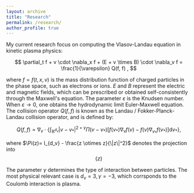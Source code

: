 ```yaml
---
layout: archive
title: "Research"
permalink: /research/
author_profile: true
---
```


My current research focus on computing the Vlasov-Landau equation in kinetic plasma physics:

$$
\partial_t f + v \cdot \nabla_x f + (E + v \times B) \cdot \nabla_v f = \frac{1}{\varepsilon} Q(f, f) ,
$$

where $f=f(t,x,v)$ is the mass distribution function of charged particles in the phase space, such as electrons or ions. $E$ and $B$ represent the electric and magnetic fields, which can be prescribed or obtained self-consistently through the Maxwell's equation. The parameter $\varepsilon$ is the Knudsen number. When $\varepsilon \to 0$, one obtains the hydrodynamic limit Euler-Maxwell equation. The collision operator $Q(f,f)$ is known as the Landau / Fokker-Planck-Landau collision operator, and is defined by:

$$
Q(f,f) = \nabla_v \cdot \left\{ \int_{\mathbb{R}^{d_v}} |v-v_* |^{2+\gamma} \Pi(v-v_* ) [f(v_* )\nabla_v f(v) - f(v) \nabla_{v_* } f(v_* ) ] \mathrm{d}v_* \right\} ,
$$

where $\Pi(z)= I_{d_v} - \frac{z \otimes z}{\|z\|^2}$ denotes the projection into $$\left\{ z \right\}$$

The parameter $\gamma$ determines the type of interaction between particles. The most physical relevant case is $d_v =3, \gamma=-3$, which corrsponds to the Coulomb interaction is plasma.
